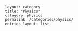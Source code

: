 
    layout: category
    title: "Physics"
    category: physics
    permalink: /categories/physics/
    entries_layout: list

